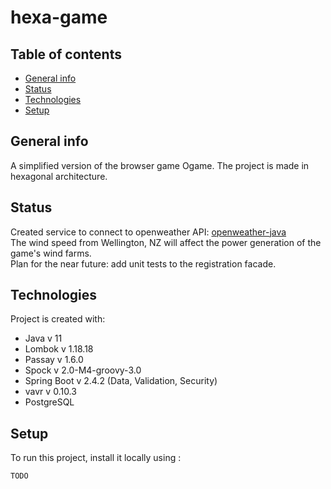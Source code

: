 # hexa-game
## Table of contents
* [General info](#general-info)
* [Status](#status)
* [Technologies](#technologies)
* [Setup](#setup)

## General info
A simplified version of the browser game Ogame. The project is made in hexagonal architecture.

	
## Status
Created service to connect to openweather API: [openweather-java](https://github.com/Adam-Karzkowiak/openweather-java)\
The wind speed from Wellington, NZ will affect the power generation of the game's wind farms.\
Plan for the near future: add unit tests to the registration facade.

## Technologies
Project is created with:
* Java v 11
* Lombok v 1.18.18
* Passay v 1.6.0
* Spock v 2.0-M4-groovy-3.0
* Spring Boot v 2.4.2 (Data, Validation, Security)
* vavr v 0.10.3
* PostgreSQL 
	
## Setup
To run this project, install it locally using :

```
TODO
```
